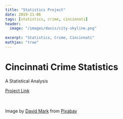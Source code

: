 ```yaml
---
title: "Statistics Project"
date: 2019-11-06
tags: [statistics, crime, cincinnati]
header:
  image: "/images/davis/city-skyline.png"
  
excerpt: "Statistics, Crime, Cincinnati"
mathjax: "true"
---
```


# Cincinnati Crime Statistics
A Statistical Analysis 

<a href="https://github.com/amodavis/Cincinnati_Stats">Project Link</a>

<br>
<br>
Image by <a href="https://pixabay.com/users/12019-12019/?utm_source=link-attribution&amp;utm_medium=referral&amp;utm_campaign=image&amp;utm_content=77725">David Mark</a> from <a href="https://pixabay.com/?utm_source=link-attribution&amp;utm_medium=referral&amp;utm_campaign=image&amp;utm_content=77725">Pixabay</a>
